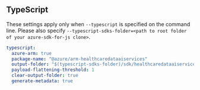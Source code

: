 ## TypeScript

These settings apply only when `--typescript` is specified on the command line.
Please also specify `--typescript-sdks-folder=<path to root folder of your azure-sdk-for-js clone>`.

``` yaml $(typescript)
typescript:
  azure-arm: true
  package-name: "@azure/arm-healthcaredataaiservices"
  output-folder: "$(typescript-sdks-folder)/sdk/healthcaredataaiservices/arm-healthcaredataaiservices"
  payload-flattening-threshold: 1
  clear-output-folder: true
  generate-metadata: true
```
